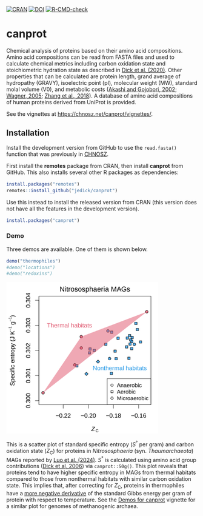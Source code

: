 <!-- badges: start -->
[![CRAN](https://img.shields.io/badge/dynamic/yaml?url=https%3A%2F%2Fcloud.r-project.org%2Fweb%2Fpackages%2Fcanprot%2FDESCRIPTION&query=%24.Version&logo=r&label=CRAN&color=4bc51e)](https://cran.r-project.org/package=canprot)
[![DOI](https://zenodo.org/badge/DOI/10.5281/zenodo.3544985.svg)](https://doi.org/10.5281/zenodo.3544985)
[![R-CMD-check](https://github.com/jedick/canprot/actions/workflows/R-CMD-check.yaml/badge.svg)](https://github.com/jedick/canprot/actions/workflows/R-CMD-check.yaml)
<!-- badges: end -->

# canprot

Chemical analysis of proteins based on their amino acid compositions.
Amino acid compositions can be read from FASTA files and used to calculate chemical metrics
including carbon oxidation state and stoichiometric hydration state as described in [Dick et al. (2020)](https://doi.org/10.5194/bg-17-6145-2020).
Other properties that can be calculated are protein length, grand average of hydropathy (GRAVY), isoelectric point (pI), molecular weight (MW),
standard molal volume (V0), and metabolic costs
([Akashi and Gojobori, 2002](https://doi.org/10.1073/pnas.062526999);
[Wagner, 2005](https://doi.org/10.1093/molbev/msi126);
[Zhang et al., 2018](https://doi.org/10.1038/s41467-018-06461-1)).
A database of amino acid compositions of human proteins derived from UniProt is provided.

See the vignettes at <https://chnosz.net/canprot/vignettes/>.

## Installation

Install the development version from GitHub to use the `read.fasta()` function that was previously in [CHNOSZ](https://github.com/jedick/CHNOSZ).

First install the **remotes** package from CRAN, then install **canprot** from GitHub.
This also installs several other R packages as dependencies:

```R
install.packages("remotes")
remotes::install_github("jedick/canprot")
```

Use this instead to install the released version from CRAN (this version does not have all the features in the development version).

```R
install.packages("canprot")
```

### Demo

Three demos are available.
One of them is shown below.

```R
demo("thermophiles")
#demo("locations")
#demo("redoxins")
```

<a href="https://chnosz.net/canprot/vignettes/demos.html"><img src="inst/images/thermophiles.png" alt="Specific entropy and Zc and pI for Nitrososphaeria MAGs" title="Thermophiles demo for canprot" width="400px" /></a>

This is a scatter plot of standard specific entropy (*S*<sup>&deg;</sup> per gram) and carbon oxidation state (*Z*<sub>C</sub>) for proteins in *Nitrososphaeria* (syn. *Thaumarchaeota*) MAGs reported by [Luo et al. (2024)](https://doi.org/10.1093/ismejo/wrad031).
*S*<sup>&deg;</sup> is calculated using amino acid group contributions ([Dick et al, 2006](https://doi.org/10.1111/gbi.12532)) via `canprot::S0g()`.
This plot reveals that proteins tend to have higher specific entropy in MAGs from thermal habitats compared to those from nonthermal habitats with similar carbon oxidation state.
This implies that, after correcting for *Z*<sub>C</sub>, proteins in thermophiles have a <ins>more negative derivative</ins> of the standard Gibbs energy per gram of protein with respect to temperature.
See the [Demos for canprot](https://chnosz.net/canprot/vignettes/demos.html) vignette for a similar plot for genomes of methanogenic archaea.

<!--

<img src="inst/images/locations.png" alt="Zc and pI for human proteins in subcellular locations" title="Subcellular locations demo for canprot" width="600px" />

These plots show carbon oxidation state (*Z*<sub>C</sub>) and isoelectric point (pI) for human proteins in different subcellular locations.
The localization data is from Table S6 of [Thul et al. (2017)](https://doi.org/10.1126/science.aal3321) (*A subcellular map of the human proteome*), filtered to include proteins that have both a validated location and only one annotated location.

-->
